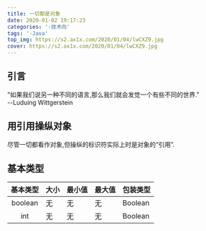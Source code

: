 ```yaml
---
title: 一切都是对象
date: 2020-01-02 19:17:23
categories: '-技术向'
tags: '-Java'
top_img: https://s2.ax1x.com/2020/01/04/lwCXZ9.jpg
cover: https://s2.ax1x.com/2020/01/04/lwCXZ9.jpg
---
```

## 引言

"如果我们说另一种不同的语言,那么我们就会发觉一个有些不同的世界."  
--Luduing Wittgerstein
<!-- more -->

## 用引用操纵对象

尽管一切都看作对象,但操纵的标识符实际上时是对象的“引用”.

## 基本类型

| 基本类型  | 大小 | 最小值 | 最大值 | 包装类型 |
|:--------:|------|--------|--------|----------|
| boolean  | 无 | 无 | 无 | Boolean |
| int      | 无 | 无 | 无 | Boolean |
